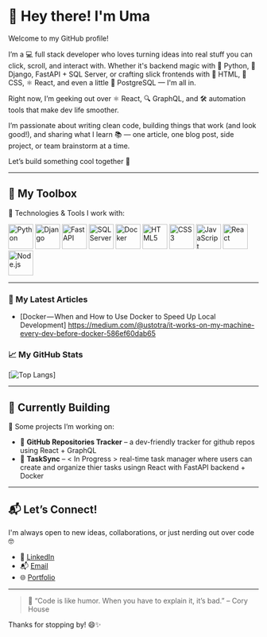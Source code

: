 

# 👋 Hey there! I'm Uma


Welcome to my GitHub profile! 

I’m a 💻 full stack developer who loves turning ideas into real stuff you can click, scroll, and interact with. Whether it's backend magic with 🐍 Python, 🧩 Django, FastAPI + SQL Server, or crafting slick frontends with 💅 HTML, 🎨 CSS, ⚛️ React, and even a little 🐘 PostgreSQL — I'm all in.

Right now, I’m geeking out over ⚛️ React, 🔍 GraphQL, and 🛠 automation tools that make dev life smoother.

I’m passionate about writing clean code, building things that work (and look good!), and sharing what I learn 📚 — one article, one blog post, side project, or team brainstorm at a time.

Let’s build something cool together 🚀

---

## 🧰 My Toolbox

🔧 Technologies & Tools I work with:
<!-- 🧰 Toolbox Icons -->
<p align="left">
  <img src="https://cdn.jsdelivr.net/gh/devicons/devicon/icons/python/python-original.svg" alt="Python" width="50" height="50"/>
  <img src="https://cdn.jsdelivr.net/gh/devicons/devicon/icons/django/django-plain.svg" alt="Django" width="50" height="50"/>
  <img src="https://cdn.jsdelivr.net/gh/devicons/devicon/icons/fastapi/fastapi-original.svg" alt="FastAPI" width="50" height="50"/>
  <img src="https://cdn.jsdelivr.net/gh/devicons/devicon/icons/microsoftsqlserver/microsoftsqlserver-plain.svg" alt="SQL Server" width="50" height="50"/>
  <img src="https://cdn.jsdelivr.net/gh/devicons/devicon/icons/docker/docker-original.svg" alt="Docker" width="50" height="50"/>
  <img src="https://cdn.jsdelivr.net/gh/devicons/devicon/icons/html5/html5-original.svg" alt="HTML5" width="50" height="50"/>
  <img src="https://cdn.jsdelivr.net/gh/devicons/devicon/icons/css3/css3-original.svg" alt="CSS3" width="50" height="50"/>
  <img src="https://cdn.jsdelivr.net/gh/devicons/devicon/icons/javascript/javascript-original.svg" alt="JavaScript" width="50" height="50"/>
  <img src="https://cdn.jsdelivr.net/gh/devicons/devicon/icons/react/react-original.svg" alt="React" width="50" height="50"/>
  <img src="https://cdn.jsdelivr.net/gh/devicons/devicon/icons/nodejs/nodejs-original.svg" alt="Node.js" width="50" height="50"/>
</p>


---
### 📘 My Latest Articles
<!-- BLOG-POST-LIST:START -->
- [Docker — When and How to Use Docker to Speed Up Local Development] https://medium.com/@ustotra/it-works-on-my-machine-every-dev-before-docker-586ef60dab65
<!-- BLOG-POST-LIST:END -->

### &#x1f4c8; My GitHub Stats

[![Top Langs](https://github-readme-stats.vercel.app/api/top-langs/?username=umastotra&hide=python&theme=radical)]

---

## 🔨 Currently Building

🚧 Some projects I’m working on:

- 🎯 **GitHub Repositories Tracker** – a dev-friendly tracker for github repos using React + GraphQL  
- 🔁 **TaskSync** – < In Progress > real-time task manager where users can create and organize thier tasks usingn React with FastAPI backend + Docker  

---

## 📬 Let’s Connect!

I'm always open to new ideas, collaborations, or just nerding out over code 🤓

- 💼 [LinkedIn](https://www.linkedin.com/in/uma-sthothrabhashyam-8bb35216/)  
- 📬 [Email](mailto:ustotra@gmail.com)  
- 🌐 [Portfolio](https://my-portfolio-app-sable.vercel.app/)

---

> 🧠 “Code is like humor. When you have to explain it, it’s bad.” – Cory House

Thanks for stopping by! 😄✨
